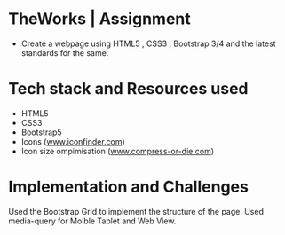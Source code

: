 # TheWorks | Assignment 
* Create a webpage using HTML5 , CSS3 , Bootstrap 3/4 and the latest standards for the same. 
# Tech stack and Resources used
* HTML5
* CSS3
* Bootstrap5
* Icons (www.iconfinder.com)
* Icon size ompimisation (www.compress-or-die.com)
# Implementation and Challenges 
  Used the Bootstrap Grid to implement the structure of the page.
  Used media-query for Moible Tablet and Web View.

